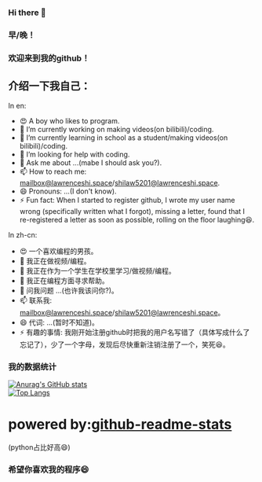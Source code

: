 ### Hi there 👋  

### 早/晚！  
### 欢迎来到我的github！  
## 介绍一下我自己：  

In en:
- 😍 A boy who likes to program.  
- 🔭 I’m currently working on making videos(on bilibili)/coding.  
- 🌱 I’m currently learning in school as a student/making videos(on bilibili)/coding.  
- 🤔 I’m looking for help with coding.  
- 💬 Ask me about ...(mabe I should ask you?).  
- 📫 How to reach me: mailbox@lawrenceshi.space/shilaw5201@lawrenceshi.space.  
- 😄 Pronouns: ...(I don't know).  
- ⚡ Fun fact: When I started to register github, I wrote my user name wrong (specifically written what I forgot), missing a letter, found that I re-registered a letter as soon as possible, rolling on the floor laughing😆.  

In zh-cn:  
- 😍 一个喜欢编程的男孩。  
- 🔭 我正在做视频/编程。  
- 🌱 我正在作为一个学生在学校里学习/做视频/编程。  
- 🤔 我正在编程方面寻求帮助。  
- 💬 问我问题 ...(也许我该问你?)。  
- 📫 联系我: mailbox@lawrenceshi.space/shilaw5201@lawrenceshi.space。  
- 😄 代词: ...(暂时不知道)。  
- ⚡ 有趣的事情: 我刚开始注册github时把我的用户名写错了（具体写成什么了忘记了），少了一个字母，发现后尽快重新注销注册了一个，笑死😆。  

### 我的数据统计   
[![Anurag's GitHub stats](https://github-readme-stats.vercel.app/api?username=lawrenceshi\&show_icons=true\&show=reviews&theme=merko&show_icons=true&locale=cn)](https://github.com/lawrenceshi)  
[![Top Langs](https://github-readme-stats.vercel.app/api/top-langs/?username=lawrenceshi\&layout=pie&theme=merko&locale=cn)](https://github.com/lawrenceshi)  
# powered by:[github-readme-stats](https://github.com/anuraghazra/github-readme-stats)  
(python占比好高😄)  
### 希望你喜欢我的程序😄

<!--
**lawrenceshi/lawrenceshi** is a ✨ _special_ ✨ repository because its `README.md` (this file) appears on your GitHub profile.

Here are some ideas to get you started:

- 🔭 I’m currently working on ...
- 🌱 I’m currently learning ...
- 👯 I’m looking to collaborate on ...
- 🤔 I’m looking for help with ...
- 💬 Ask me about ...
- 📫 How to reach me: ...
- 😄 Pronouns: ...
- ⚡ Fun fact: ...
-->


